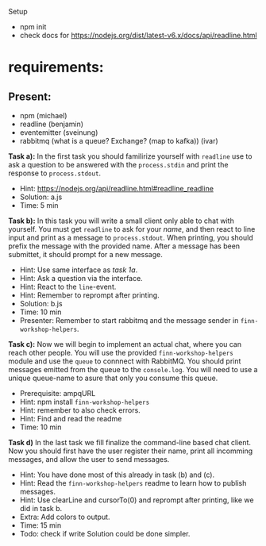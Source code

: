 Setup
* npm init
* check docs for https://nodejs.org/dist/latest-v6.x/docs/api/readline.html

# requirements:

## Present: 

* npm (michael)
* readline (benjamin)
* eventemitter (sveinung)
* rabbitmq (what is a queue? Exchange? (map to kafka)) (ivar)

**Task a):** In the first task you should familirize yourself with `readline` use to ask a question to be answered with the `process.stdin` and print the response to `process.stdout`.
 
 * Hint: https://nodejs.org/api/readline.html#readline_readline
 * Solution: a.js
 * Time: 5 min


**Task b):** In this task you will write a small client only able to chat with yourself. You must get `readline` to ask for your _name_, and then react to line input and print as a message to `process.stdout`. When printing, you should prefix the message with the provided name. After a message has been submittet, it should prompt for a new message. 

 * Hint: Use same interface as _task 1a_.
 * Hint: Ask a question via the interface.
 * Hint: React to the `line`-event. 
 * Hint: Remember to reprompt after printing. 
 * Solution: b.js
 * Time: 10 min
 * Presenter: Remember to start rabbitmq and the message sender in `finn-workshop-helpers`. 

**Task c):** Now we will begin to implement an actual chat, where you can reach other people. You will use the provided `finn-workshop-helpers` module and use the `queue` to connnect with RabbitMQ. You should print messages emitted from the queue to the `console.log`. You will need to use a unique queue-name to asure that only you consume this queue.  

 * Prerequisite: ampqURL
 * Hint: npm install `finn-workshop-helpers`
 * Hint: remember to also check errors.
 * Hint: Find and read the readme
 * Time: 10 min

**Task d)** In the last task we fill finalize the command-line based chat client. Now you should first have the user register their name, print all incomming messages, and allow the user to send messages.

 * Hint: You have done most of this already in task (b) and (c). 
 * Hint: Read the `finn-workshop-helpers` readme to learn how to publish messages.
 * Hint: Use clearLine and cursorTo(0) and reprompt after printing, like we did in task b. 
 * Extra: Add colors to output.
 * Time: 15 min
 * Todo: check if write Solution could be done simpler.  